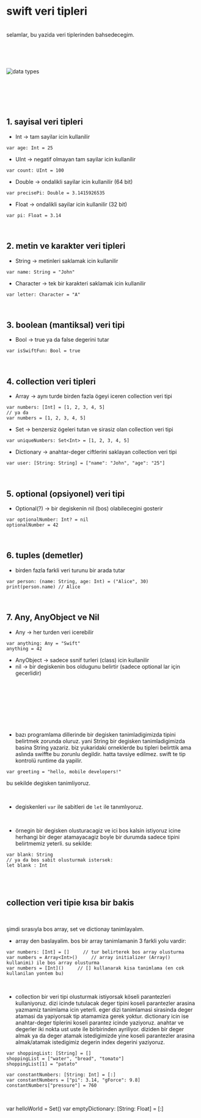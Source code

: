 # swift veri tipleri
<br/>
selamlar, bu yazida veri tiplerinden bahsedecegim.

<br/><br/><br/>


![data types](https://github.com/user-attachments/assets/451c1413-0785-455d-b95f-81a9fb1bc43f)

<br/><br/><br/><br/>


## 1. sayisal veri tipleri

- Int -> tam sayilar icin kullanilir

```
var age: Int = 25
```

- UInt -> negatif olmayan tam sayilar icin kullanilir

```
var count: UInt = 100
```

- Double -> ondalikli sayilar icin kullanilir (64 bit)

```
var precisePi: Double = 3.1415926535
```

- Float -> ondalikli sayilar icin kullanilir (32 bit)

```
var pi: Float = 3.14
```

<br/>

## 2. metin ve karakter veri tipleri

- String -> metinleri saklamak icin kullanilir

```
var name: String = "John"
```
- Character -> tek bir karakteri saklamak icin kullanilir

```
var letter: Character = "A"
```

<br/>

## 3. boolean (mantiksal) veri tipi

- Bool -> true ya da false degerini tutar

```
var isSwiftFun: Bool = true
```

<br/>

## 4. collection veri tipleri

- Array -> aynı turde birden fazla ögeyi iceren collection veri tipi

```
var numbers: [Int] = [1, 2, 3, 4, 5]
// ya da
var numbers = [1, 2, 3, 4, 5]
```

- Set -> benzersiz ögeleri tutan ve sirasiz olan collection veri tipi

```
var uniqueNumbers: Set<Int> = [1, 2, 3, 4, 5]
```

- Dictionary -> anahtar-deger ciftlerini saklayan collection veri tipi

```
var user: [String: String] = ["name": "John", "age": "25"]
```

<br/>

## 5. optional (opsiyonel) veri tipi

- Optional(?) -> bir degiskenin nil (bos) olabilecegini gosterir

```
var optionalNumber: Int? = nil
optionalNumber = 42
```

<br/>

## 6. tuples (demetler)

- birden fazla farkli veri turunu bir arada tutar


```
var person: (name: String, age: Int) = ("Alice", 30)
print(person.name) // Alice
```

<br/>

## 7. Any, AnyObject ve Nil

- Any -> her turden veri icerebilir

```
var anything: Any = "Swift"
anything = 42
```

- AnyObject -> sadece ssnif turleri (class) icin kullanilir
- nil -> bir degiskenin bos oldugunu belirtir (sadece optional lar için gecerlidir)

<br/><br/>
---
<br/><br/>

- bazı programlama dillerinde bir degisken tanimladigimizda tipini belirtmek zorunda oluruz. yani String bir degisken tanimladigimizda basina String yazariz. biz yukaridaki orneklerde bu tipleri belirttik ama aslında swiffte bu zorunlu degildir. hatta tavsiye edilmez. swift te tip kontrolü runtime da yapilir.

```
var greeting = "hello, mobile developers!"
```
bu sekilde degisken tanimliyoruz.

<br/>

- degiskenleri `var` ile sabitleri de `let` ile tanımlıyoruz. 

<br/>

- örnegin bir degisken olusturacagiz ve ici bos kalsin istiyoruz icine herhangi bir deger atamayacagiz boyle bir durumda sadece tipini belirtmemiz yeterli. su sekilde:

```
var blank: String
// ya da bos sabit olusturmak istersek:
let blank : Int
```

<br/><br/>

## collection veri tipie kısa bir bakis

<br/>

şimdi sırasıyla bos array, set ve dictionay tanimlayalım. 
- array den baslayalim. bos bir array tanimlamanin 3 farkli yolu vardir:

```
var numbers: [Int] = []     // tur belirterek bos array olusturma
var numbers = Array<Int>()     // array initializer (Array() kullanimi) ile bos array olusturma
var numbers = [Int]()     // [] kullanarak kisa tanimlama (en cok kullanilan yontem bu)

```
<br/>


- collection bir veri tipi olusturmak istiyorsak köseli parantezleri kullaniyoruz. dizi icinde tutulacak deger tipini koseli parantezler arasina yazmamiz tanimlama icin yeterli. eger dizi tanimlamasi sirasinda deger atamasi da yapiyorsak tip atamamiza gerek yoktur. dictionary icin ise anahtar-deger tiplerini koseli parantez icinde yaziyoruz. anahtar ve degerler iki nokta ust uste ile birbirinden ayriliyor. diziden bir deger almak ya da deger atamak istedigimizde yine koseli parantezler arasina almak/atamak istedigimiz degerin index degerini yaziyoruz.

```
var shoppingList: [String] = []
shoppingList = ["water", "bread", "tomato"]
shoppingList[1] = "patato"

var constantNumbers: [String: Int] = [:]
var constantNumbers = ["pi": 3.14, "gForce": 9.8]
constantNumbers["pressure"] = 760
```


<br/>


var helloWorld = Set<String>()
var emptyDictionary: [String: Float] = [:]


